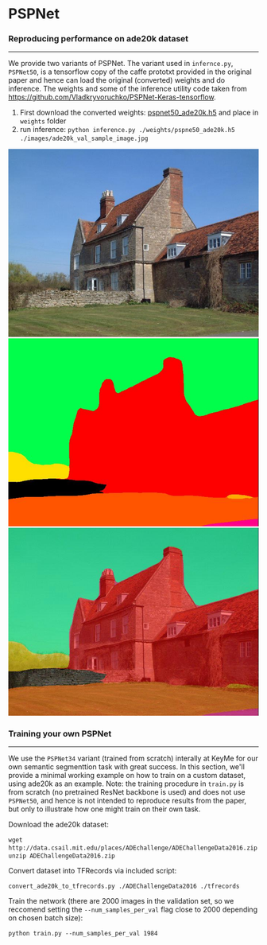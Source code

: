 # PSPNet

### Reproducing performance on ade20k dataset
---

We provide two variants of PSPNet. The variant used in `infernce.py`, `PSPNet50`, is a tensorflow copy of the caffe prototxt provided in the original paper and hence can load the original (converted) weights and do inference. The weights and some of the inference utility code taken from https://github.com/Vladkryvoruchko/PSPNet-Keras-tensorflow.

1. First download the converted weights: [pspnet50_ade20k.h5](https://www.dropbox.com/s/0uxn14y26jcui4v/pspnet50_ade20k.h5?dl=1) and place in `weights` folder
2. run inference: `python inference.py ./weights/pspne50_ade20k.h5 ./images/ade20k_val_sample_image.jpg`

![Input](images/ade20k_val_sample_image.jpg)
![Prediction](images/ade20k_val_sample_image_colored_pred.jpg)
![Input + Prediction blended](images/ade20k_val_sample_image_blended_pred.jpg)


### Training your own PSPNet
---

We use the `PSPNet34` variant (trained from scratch) interally at KeyMe for our own semantic segmenttion task with great success. In this section, we'll provide a minimal working example on how to train on a custom dataset, using ade20k as an example. Note: the training procedure in `train.py` is from scratch (no pretrained ResNet backbone is used) and does not use `PSPNet50`, and hence is not intended to reproduce results from the paper, but only to illustrate how one might train on their own task.

Download the ade20k dataset:
```
wget http://data.csail.mit.edu/places/ADEchallenge/ADEChallengeData2016.zip
unzip ADEChallengeData2016.zip
```

Convert dataset into TFRecords via included script:
```
convert_ade20k_to_tfrecords.py ./ADEChallengeData2016 ./tfrecords
```

Train the network (there are 2000 images in the validation set, so we reccomend setting the `--num_samples_per_val` flag close to 2000 depending on chosen batch size):
```
python train.py --num_samples_per_val 1984
```

